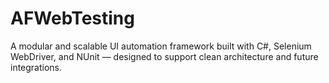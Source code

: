 # AFWebTesting
A modular and scalable UI automation framework built with C#, Selenium WebDriver, and NUnit — designed to support clean architecture and future integrations.
